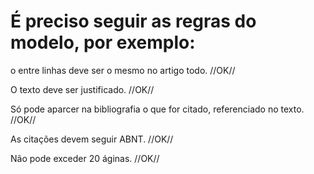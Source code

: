 # É preciso seguir as regras do modelo, por exemplo:

o entre linhas deve ser o mesmo no artigo todo. //OK//

O texto deve ser justificado. //OK//

Só pode aparcer na bibliografia o que for citado, referenciado no texto. //OK//

As citações devem seguir ABNT. //OK// 

Não pode exceder 20 áginas. //OK//



